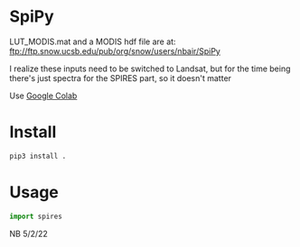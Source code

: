 # SpiPy

LUT_MODIS.mat and a MODIS hdf file are at: ftp://ftp.snow.ucsb.edu/pub/org/snow/users/nbair/SpiPy

I realize these inputs need to be switched to Landsat, 
but for the time being there's just spectra for the SPIRES part, so it doesn't matter

Use [Google Colab](https:/colab.research.google.com/github/edwardbair/SpiPy/blob/master/examples/callSpeedyInvert.ipynb)

# Install
```bash
pip3 install .
```

# Usage


```python
import spires

```

NB 5/2/22
